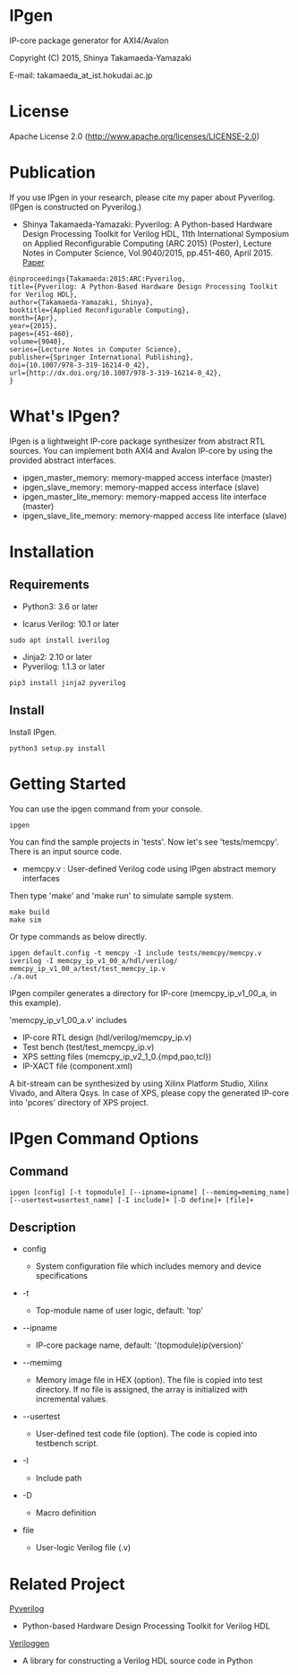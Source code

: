 IPgen
==============================

IP-core package generator for AXI4/Avalon

Copyright (C) 2015, Shinya Takamaeda-Yamazaki

E-mail: takamaeda\_at\_ist.hokudai.ac.jp


License
==============================

Apache License 2.0
(http://www.apache.org/licenses/LICENSE-2.0)


Publication
==============================

If you use IPgen in your research, please cite my paper about Pyverilog. (IPgen is constructed on Pyverilog.)

- Shinya Takamaeda-Yamazaki: Pyverilog: A Python-based Hardware Design Processing Toolkit for Verilog HDL, 11th International Symposium on Applied Reconfigurable Computing (ARC 2015) (Poster), Lecture Notes in Computer Science, Vol.9040/2015, pp.451-460, April 2015.
[Paper](http://link.springer.com/chapter/10.1007/978-3-319-16214-0_42)

```
@inproceedings{Takamaeda:2015:ARC:Pyverilog,
title={Pyverilog: A Python-Based Hardware Design Processing Toolkit for Verilog HDL},
author={Takamaeda-Yamazaki, Shinya},
booktitle={Applied Reconfigurable Computing},
month={Apr},
year={2015},
pages={451-460},
volume={9040},
series={Lecture Notes in Computer Science},
publisher={Springer International Publishing},
doi={10.1007/978-3-319-16214-0_42},
url={http://dx.doi.org/10.1007/978-3-319-16214-0_42},
}
```


What's IPgen?
==============================

IPgen is a lightweight IP-core package synthesizer from abstract RTL sources.
You can implement both AXI4 and Avalon IP-core by using the provided abstract interfaces.

- ipgen_master_memory:  memory-mapped access interface (master)
- ipgen_slave_memory:   memory-mapped access interface (slave)
- ipgen_master_lite_memory:  memory-mapped access lite interface (master)
- ipgen_slave_lite_memory:   memory-mapped access lite interface (slave)


Installation
==============================

Requirements
--------------------

- Python3: 3.6 or later

- Icarus Verilog: 10.1 or later

```
sudo apt install iverilog
```

- Jinja2: 2.10 or later
- Pyverilog: 1.1.3 or later

```
pip3 install jinja2 pyverilog
```

Install
--------------------

Install IPgen.

```
python3 setup.py install
```


Getting Started
==============================

You can use the ipgen command from your console.

```
ipgen
```

You can find the sample projects in 'tests'. Now let's see 'tests/memcpy'. There is an input source code.

- memcpy.v  : User-defined Verilog code using IPgen abstract memory interfaces

Then type 'make' and 'make run' to simulate sample system.

```
make build
make sim
```

Or type commands as below directly.

```
ipgen default.config -t memcpy -I include tests/memcpy/memcpy.v
iverilog -I memcpy_ip_v1_00_a/hdl/verilog/ memcpy_ip_v1_00_a/test/test_memcpy_ip.v 
./a.out
```

IPgen compiler generates a directory for IP-core (memcpy\_ip\_v1\_00\_a, in this example).

'memcpy\_ip\_v1\_00\_a.v' includes 
- IP-core RTL design (hdl/verilog/memcpy\_ip.v)
- Test bench (test/test\_memcpy\_ip.v) 
- XPS setting files (memcpy\_ip\_v2\_1\_0.{mpd,pao,tcl})
- IP-XACT file (component.xml)

A bit-stream can be synthesized by using Xilinx Platform Studio, Xilinx Vivado, and Altera Qsys.
In case of XPS, please copy the generated IP-core into 'pcores' directory of XPS project.


IPgen Command Options
==============================

Command
------------------------------

```
ipgen [config] [-t topmodule] [--ipname=ipname] [--memimg=memimg_name] [--usertest=usertest_name] [-I include]+ [-D define]+ [file]+
```


Description
------------------------------

- config
    - System configuration file which includes memory and device specifications

- -t
    - Top-module name of user logic, default: 'top'

- --ipname
    - IP-core package name, default: '(topmodule)_ip_(version)'

- --memimg
    - Memory image file in HEX (option).
      The file is copied into test directory.
      If no file is assigned, the array is initialized with incremental values.

- --usertest
    - User-defined test code file (option).
      The code is copied into testbench script.

- -I
    - Include path
    
- -D
    - Macro definition
    
- file
    - User-logic Verilog file (.v)


Related Project
==============================

[Pyverilog](https://github.com/PyHDI/Pyverilog)
- Python-based Hardware Design Processing Toolkit for Verilog HDL

[Veriloggen](https://github.com/PyHDI/veriloggen)
- A library for constructing a Verilog HDL source code in Python
